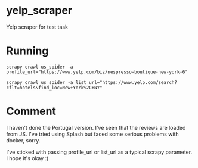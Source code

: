 # yelp_scraper
Yelp scraper for test task

# Running
```scrapy crawl us_spider -a profile_url="https://www.yelp.com/biz/nespresso-boutique-new-york-6"```

```scrapy crawl us_spider -a list_url="https://www.yelp.com/search?cflt=hotels&find_loc=New+York%2C+NY"```

# Comment
I haven't done the Portugal version. I've seen that the reviews are loaded from JS. I've tried using Splash but faced some serious problems with docker, sorry. 

I've sticked with passing profile_url or list_url as a typical scrapy parameter. I hope it's okay :) 
